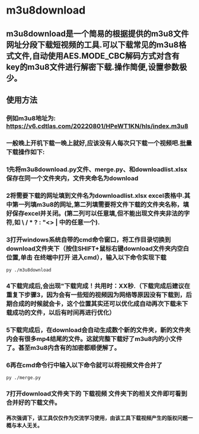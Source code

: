 # m3u8download
## m3u8download是一个简易的根据提供的m3u8文件网址分段下载短视频的工具.可以下载常见的m3u8格式文件,自动使用AES.MODE_CBC解码方式对含有key的m3u8文件进行解密下载.操作简便,设置参数极少。
## 使用方法
### 例如m3u8地址为: https://v6.cdtlas.com/20220801/HPeWT1KN/hls/index.m3u8
### 一般晚上开机下载一晚上就好,应该没有人每次只下载一个视频吧.批量下载操作如下:
### 1先将m3u8download.py文件、merge.py、和downloadlist.xlsx保存在同一个文件夹内，文件夹命名为download
### 2将需要下载的网址填到文件名为downloadlist.xlsx  excel表格中.其中第一列填m3u8的网址,第二列填需要将文件下载的文件夹名称，填好保存excel并关闭。(第二列可以任意填,但不能出现文件夹非法的字符,如 \ / * ? : "<> | 中的任意一个).
### 3打开windows系统自带的cmd命令窗口，将工作目录切换到download文件夹下（按住SHIFT+鼠标右键download文件夹内空白位置,单击 在终端中打开 进入cmd），输入以下命令实现下载    
    py ./m3u8download
### 4下载完成后,会出现"下载完成！共用时：XX秒.（下载完成后建议在重复下步骤3，因为会有一些短的视频因为网络等原因没有下载到，后期合成的时候就会卡，这个位置其实还可以优化成自动再次下载未下载成功的文件，以后有时间再进行优化）
### 5下载完成后，在download会自动生成数个新的文件夹，新的文件夹内会有很多mp4结尾的文件。这就完整下载好了m3u8内的小文件了。甚至m3u8内含有的加密都顺便解了。
### 6再在cmd命令行中输入以下命令就可以将视频文件合并了
    py ./merge.py
### 7打开download文件夹下的 下载视频 文件夹下的相关文件即可看到合并好的下载文件。
#### 再次强调下，该工具仅仅作为交流学习使用，由该工具下载视频产生的版权问题一概与本人无关。
  
    



